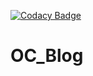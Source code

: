 [![Codacy Badge](https://app.codacy.com/project/badge/Grade/dc7178f37e2d4d72a10fefdb5a9f9b46)](https://www.codacy.com/manual/PatOpen/OC_Blog?utm_source=github.com&amp;utm_medium=referral&amp;utm_content=PatOpen/OC_Blog&amp;utm_campaign=Badge_Grade)
# OC_Blog
